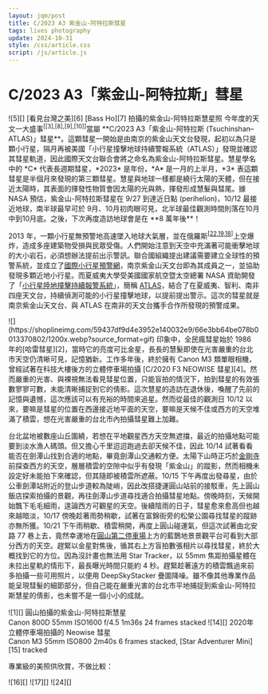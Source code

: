 ```yaml
---
layout: jqm/post
title: C/2023 A3 紫金山-阿特拉斯彗星
tags: lives photography
update: 2024-10-31
style: /css/article.css
script: /js/article.js
---
```

# C/2023 A3「紫金山-阿特拉斯」彗星

<span class="gallery float-right">
    ![5][]
    [看見台灣之美][6] [Bass Ho][7] 拍攝的紫金山-阿特拉斯慧星照
</span>
今年度的天文一大盛事<sup>[[3],[8],[9],[10]]</sup>當屬 **C/2023 A3「紫金山-阿特拉斯 (Tsuchinshan–ATLAS)」彗星**。這顆彗星一開始是由南京的紫金山天文台發現，起初以為只是顆小行星，隔月再被美國「小行星撞擊地球持續警報系統（ATLAS）」發現並確認其彗星軌道，因此國際天文台聯合會將之命名為紫金山-阿特拉斯彗星。慧星學名中的 *C* 代表長週期彗星，*2023* 是年份，*A* 是一月的上半月，*3* 表這顆彗星是半個月來發現的第三顆彗星。慧星與地球一樣都是繞行太陽的天體，但在接近太陽時，其表面的揮發性物質會因太陽的光與熱，揮發形成慧髮與彗尾。據 NASA 預估，紫金山-阿特拉斯彗星在 9/27 到達近日點 (perihelion)，10/12 最接近地球，南半球最早可於 9月、10月初肉眼可見，北半球最佳觀測時間則落在10月中到10月底。之後，下次再度造訪地球會是在 **8 萬年後**！

2013 年，一顆小行星無預警地高速墜入地球大氣層，並在俄羅斯<sup>[[22],[19],[18]]</sup>上空爆炸，造成多座建築物受損與民眾受傷。人們開始注意到天空中充滿著可能衝擊地球的大小岩石，必須想辦法提前出示警訊。聯合國組織提出建議需要建立全球性的預警系統，並成立了[國際小行星預警網][23]，南京紫金山天文台即為其成員之一，並協助發現多顆近地小行星。而夏威夷大學受美國國家航空暨太空總署 NASA 資助開發了「[小行星陸地撞擊持續報警系統][20]」，簡稱 [ATLAS][21]，結合了在夏威夷、智利、南非四座天文台，持續偵測可能的小行星撞擊地球，以提前提出警示。這次的彗星就是南京紫金山天文台、與 ATLAS 在南非的天文台攜手合作所發現的預警成果。

<span class="gallery float-left">
    ![](https://shoplineimg.com/59437df9d4e3952e140032e9/66e3bb64be078b0013370802/1200x.webp?source_format=gif)
</span>
印象中，全民瘋彗星始於 1986 年的[哈雷彗星][2]，當時它的亮度可比金星，長長的慧髮即使在光害嚴重的台北市天空仍清晰可見，記憶猶新。工作多年後，終於擁有 Canon M3 類單眼相機，曾經試著在科技大樓後方的立體停車場拍攝 [C/2020 F3 NEOWISE 彗星][4]。然而嚴重的光害、與裸視無法看見彗星位置，只能盲拍的情況下，拍到彗星的有效張數寥寥可數，未能清晰捕捉到它的倩影。這次慧星的造訪在退休後，喚醒了先前的記憶與遺憾，這次應該可以有充裕的時間來追星。然而從最佳的觀測日 10/12 以來，要嘛是彗星的位置在西邊接近地平面的天空，要嘛是天候不佳或西方的天空堆滿了積雲，想在光害嚴重的台北市內拍攝彗星難上加難。

台北盆地被數座山丘圍繞，若想在平地觀星西方天空無遮擋，最近的拍攝地點可能要到淡水漁人碼頭。但又擔心千里迢迢跑過去卻天候不佳，因此 10/14 試著看看能否在劍潭山找到合適的地點，畢竟劍潭山交通較方便。太陽下山時正巧於[金剛寺][11]前探查西方的天空，層層積雲的空隙中似乎有發現「紫金山」的蹤影，然而相機未設定好未能拍下來確認，但其隨即被積雲所遮蔽。10/15 下午再度出發尋星，由於公車劍潭站附近的登山步道較為陡峭，因此改搭捷運圓山站前的接駁車，先上圓山飯店探索拍攝的景觀，再往劍潭山步道尋找適合拍攝彗星地點。傍晚時刻，天候開始飄下毛毛細雨，遑論西方可觀星的天空。後續陰雨的日子，彗星愈來愈高但也越來越暗淡，10/17 傍晚趁著雨勢稍歇，試著在富錦街旁的松榮公園尋找彗星的蹤跡亦無所獲。10/21 下午雨稍歇、積雲稍開，再度上圓山碰運氣，但這次試著由北安路 77 巷上去，竟然幸運地在[圓山第二停車場][2]上方的藍鵲地景景觀平台可看到大部分西方的天空。趕緊以金星對焦後，循其右上方盲拍數張相片以尋找彗星，終於大概找到它的方位。因為沒計畫也無法用 Star Tracker，以 55mm 焦距拍攝星體在未拉出星軌的情形下，最長曝光時間只能約 4 秒。趕緊趁著遠方的積雲飄過來前多拍攝一些可用照片，以便用 DeepSkyStacker 疊圖降噪。雖不像其他專業作品能呈現彗髮的細節部分，但自己能在嚴重光害的台北市平地捕捉到紫金山-阿特拉斯慧星的倩影，也未嘗不是一個小小的成就。

<span class="gallery full-row">
    ![1][]
    圓山拍攝的紫金山-阿特拉斯慧星<br/>Canon 800D 55mm ISO1600 f/4.5 1m36s 24 frames stacked
    ![14][]
    2020年立體停車場拍攝的 Neowise 彗星<br/>Canon M3 55mm ISO800 2m40s 6 frames stacked, [Star Adventurer Mini][15] tracked
</span>

專業級的美照供欣賞，不做比較：

<span class="gallery">
    ![16][]
    ![17][]
    ![24][]
</span>

[1]: https://lh3.googleusercontent.com/pw/AP1GczMyZvLNpinOCVE0Nr3VxcyViPxsGAFuWTA60Rim59zKFqhzLk5V8sM794PFv186UAN4xIfI2G3EuVR5RC88hi2SMdCbiqitFwelcHCrnxfU9bH8etDXnvWWGNfUcUbR6HOrOj2xtCXaJYUl1IVp5nyG=w1406-h904-s-no-gm
[2]: https://zh.wikipedia.org/zh-tw/哈雷彗星 "維基百科 - 哈雷彗星"
[3]: https://www.nmns.edu.tw/ch/information/news/News-001751 "國立科學博物館 - 113年10月19日大彗星觀測活動"
[4]: https://zh.wikipedia.org/zh-tw/C/2020_F3 "維基百科 - NEOWISE彗星"
[5]: https://scontent.ftpe7-3.fna.fbcdn.net/v/t39.30808-6/462714921_27581515454773247_8882623620501243954_n.jpg?_nc_cat=102&ccb=1-7&_nc_sid=aa7b47&_nc_ohc=LSkeSomsm_cQ7kNvgH4XPmq&_nc_zt=23&_nc_ht=scontent.ftpe7-3.fna&_nc_gid=AAbLXQcf3-h1jfAJQX_NwKI&oh=00_AYAbr5H-uTADQQf-Ig-M04Uq6zZPQ-TAHSlkNFvvWApaeA&oe=67293992

[6]: https://www.facebook.com/groups/683112876978552/ "臉書「看見台灣之美」社團"
[7]: https://www.facebook.com/groups/683112876978552/user/100000244908950/ "臉書「看見台灣之美」社團何先生"
[8]: https://technews.tw/2024/10/19/c2023-a3-moment/ "TechNews - 八萬年一遇，捕捉紫金山─阿特拉斯彗星現身瞬間"
[9]: https://starwalk.space/zh-Hant/news/c2023-a3-tsuchinshan-atlas-next-comet-visible-from-earth-2024 "C/2023 A3 (紫金山-阿特拉斯) 彗星：今晚如何以及在哪裏可以看到它？"
[10]: https://theskylive.com/c2023a3-info "The Sky Live - A Complete Guide to the Solar System and the Night Sky"
[11]: https://maps.app.goo.gl/zWY2Pv7BzjkwgYSX6 "劍潭山 金剛寺"
[12]: https://maps.app.goo.gl/nyDrh8AH4Ux3BLkw8 "圓山大飯店第二停車場"
[13]: http://deepskystacker.free.fr/english/index.html "DeepSkyStacker"
[14]: https://media.githubusercontent.com/media/ttzeng/ttzeng.github.io/master/doc/assets/photography/C2020%20F3%20Neowise%20彗星.JPG
[15]: https://www.skywatcherusa.com/collections/star-adventurer-mini "Star Adventurer Mini"

[16]: https://scontent.ftpe7-3.fna.fbcdn.net/v/t39.30808-6/464492674_2535039433552784_2863888479218241761_n.jpg?_nc_cat=102&ccb=1-7&_nc_sid=aa7b47&_nc_ohc=nGaXRZuVxncQ7kNvgHTXG8R&_nc_zt=23&_nc_ht=scontent.ftpe7-3.fna&_nc_gid=AjiLLZTSsDdEDXFc9uOlQzz&oh=00_AYBnnHML1mH80NGSNPjTq6KEMGuswvQgSEeitUwfzKwH5Q&oe=67262642
[17]: https://scontent.ftpe7-3.fna.fbcdn.net/v/t39.30808-6/464522313_569164618942707_7081888419774144737_n.jpg?_nc_cat=103&ccb=1-7&_nc_sid=aa7b47&_nc_ohc=VzEQf1unc3gQ7kNvgFJMyWK&_nc_zt=23&_nc_ht=scontent.ftpe7-3.fna&_nc_gid=Ahj3FCTXbyGS7m7q7r8BINi&oh=00_AYAzJ2lUwwZ_Jc3Dz1Ll0C03ovYYejHidPx2ElSJbNPB_w&oe=67260C92
[24]: https://scontent-tpe1-1.xx.fbcdn.net/v/t39.30808-6/465030268_2803952663112257_4477574243722055315_n.jpg?_nc_cat=100&ccb=1-7&_nc_sid=aa7b47&_nc_ohc=5Kas2FH0fM8Q7kNvgHIHLLJ&_nc_zt=23&_nc_ht=scontent-tpe1-1.xx&_nc_gid=A72zFrtdjb3ehRYLqP4KeFm&oh=00_AYBYuIyFiWCOEWKgHRu25V8wU4qG7FNoclX2jD6MZyyq3Q&oe=6729269D

[18]: https://en.wikipedia.org/wiki/Chelyabinsk_meteor "Wikipedia - Chelyabinsk meteor struck"
[19]: https://zh.wikipedia.org/zh-tw/2013年车里雅宾斯克小行星撞击事件 "維基百科 - 車里雅賓斯克小行星撞擊事件"
[20]: https://zh.wikipedia.org/zh-tw/小行星陆地撞击持续报警系统 "維基百科 - 小行星陸地撞擊持續報警系統"
[21]: https://fallingstar.com/home.php "Asteroid Terrestrial-impact Last Alert System"
[22]: https://technews.tw/2024/10/30/asteroid-threaten "巨型行星衝來人類無法擋，科學家：只能提前離開地球"
[23]: https://zh.wikipedia.org/zh-tw/国际小行星预警网 "維基百科 - 國際小行星預警網"
